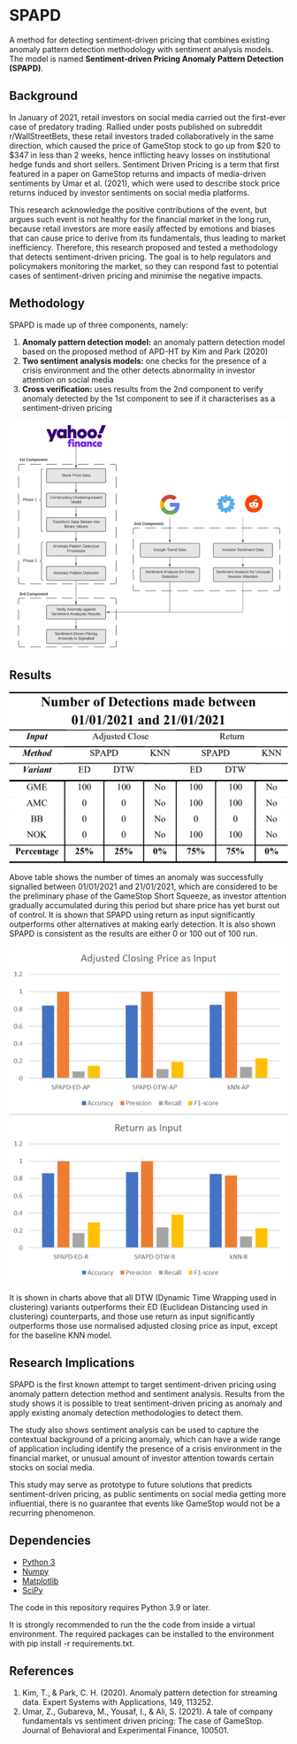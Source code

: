 # SPAPD

A method for detecting sentiment-driven pricing that combines existing anomaly
pattern detection methodology with sentiment analysis models. The model is named **Sentiment-driven
Pricing Anomaly Pattern Detection (SPAPD)**.

## Background

In January of 2021, retail investors on social media carried
out the first-ever case of predatory trading.
Rallied under posts published on subreddit
r/WallStreetBets, these retail investors traded
collaboratively in the same direction, which
caused the price of GameStop stock to go up
from $20 to $347 in less than 2 weeks, hence
inflicting heavy losses on institutional hedge
funds and short sellers. Sentiment Driven Pricing is a term that first
featured in a paper on GameStop returns and
impacts of media-driven sentiments by Umar
et al. (2021), which were used to describe
stock price returns induced by investor
sentiments on social media platforms.

This research acknowledge the
positive contributions of the event, but argues
such event is not healthy for the financial
market in the long run, because retail
investors are more easily affected by
emotions and biases that can cause price to
derive from its fundamentals, thus leading to
market inefficiency. Therefore, this research
proposed and tested a methodology that
detects sentiment-driven pricing. The goal is
to help regulators and policymakers
monitoring the market, so they can respond
fast to potential cases of sentiment-driven
pricing and minimise the negative impacts.

## Methodology 

SPAPD is made up of three components, namely:

1. **Anomaly pattern detection model:** an anomaly pattern detection model based on
the proposed method of APD-HT by Kim and Park (2020)
2. **Two sentiment analysis models:** one checks for the presence of a crisis environment and the other detects abnormality in
investor attention on social media
3. **Cross verification:** uses results from the 2nd component to verify anomaly detected by the 1st 
component to see if it characterises as a sentiment-driven pricing

![alt text](images/methodology.png) 

## Results 

![alt text](images/results_detections.png) 

Above table shows the number of times an
anomaly was successfully signalled between
01/01/2021 and 21/01/2021, which are
considered to be the preliminary phase of the
GameStop Short Squeeze, as investor
attention gradually accumulated during this
period but share price has yet burst out of
control. It is shown that SPAPD using return as input
significantly outperforms other alternatives at
making early detection. It is also shown SPAPD is consistent as the
results are either 0 or 100 out of 100 run.

![alt text](images/results_charts.png) 

It is shown in charts above that all DTW
(Dynamic Time Wrapping used in clustering)
variants outperforms their ED (Euclidean
Distancing used in clustering) counterparts,
and those use return as input significantly
outperforms those use normalised adjusted
closing price as input, except for the baseline
KNN model.

## Research Implications 

SPAPD is the first known attempt to target
sentiment-driven pricing using anomaly pattern
detection method and sentiment analysis. Results
from the study shows it is possible to treat
sentiment-driven pricing as anomaly and apply
existing anomaly detection methodologies to
detect them.

The study also shows sentiment analysis can be
used to capture the contextual background of a
pricing anomaly, which can have a wide range of
application including identify the presence of a
crisis environment in the financial market, or
unusual amount of investor attention towards
certain stocks on social media.

This study may serve as prototype to future
solutions that predicts sentiment-driven pricing,
as public sentiments on social media getting
more influential, there is no guarantee that
events like GameStop would not be a recurring
phenomenon.

## Dependencies

- [Python 3](http://www.python.org)
- [Numpy](http://www.numpy.org)
- [Matplotlib](https://matplotlib.org)
- [SciPy](https://www.scipy.org)

The code in this repository requires Python 3.9 or later.

It is strongly recommended to run the the code from inside a virtual environment. The required packages can be installed to the environment with pip install -r requirements.txt.

## References

1. Kim, T., & Park, C. H. (2020). Anomaly pattern detection for
streaming data. Expert Systems with Applications, 149, 113252.
2. Umar, Z., Gubareva, M., Yousaf, I., & Ali, S. (2021). A tale of company
fundamentals vs sentiment driven pricing: The case of GameStop.
Journal of Behavioral and Experimental Finance, 100501.